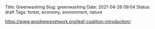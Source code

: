 Title: Greenwashing
Slug: greenwashing
Date: 2021-04-26 09:04
Status: draft
Tags: forest, economy, environment, nature

https://www.goodnewsnetwork.org/leaf-coalition-introduction/

